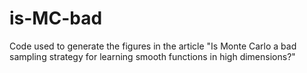 # is-MC-bad
Code used to generate the figures in the article "Is Monte Carlo a bad sampling strategy for learning smooth functions in high dimensions?"
